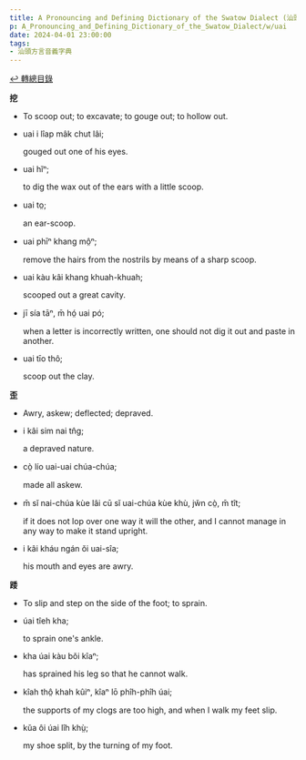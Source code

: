 ```yaml
---
title: A Pronouncing and Defining Dictionary of the Swatow Dialect (汕頭方言音義字典) / uai
p: A_Pronouncing_and_Defining_Dictionary_of_the_Swatow_Dialect/w/uai
date: 2024-04-01 23:00:00
tags: 
- 汕頭方言音義字典
---
```


[↩️ 轉總目錄](/A_Pronouncing_and_Defining_Dictionary_of_the_Swatow_Dialect)


**挖**
- To scoop out; to excavate; to gouge out; to hollow out.

- uai i lîap mâk chut lâi;

  gouged out one of his eyes.

- uai hĭⁿ;

  to dig the wax out of the ears with a little scoop.

- uai to̤;

  an ear-scoop.

- uai phīⁿ khang mô̤ⁿ;

  remove the hairs from the nostrils by means of a sharp scoop.

- uai kàu kâi khang khuah-khuah;

  scooped out a great cavity.

- jī sía tāⁿ, m̄ hó̤ uai pó;

  when a letter is incorrectly written, one should not dig it out and paste in another.

- uai tīo thô;

  scoop out the clay.

**歪**
- Awry, askew; deflected; depraved.

- i kâi sim nai tn̂g;

  a depraved nature.

- cò̤ lío uai-uai chúa-chúa;

  made all askew.

- m̄ sĭ nai-chúa kùe lâi cū sĭ uai-chúa kùe khù, jw̆n cò̤, m̄ tît;

  if it does not lop over one way it will the other, and I cannot manage in any way to make it stand upright.

- i kâi kháu ngán ŏi uai-sîa;

  his mouth and eyes are awry.



**踒**
- To slip and step on the side of the foot; to sprain.

- úai tîeh kha;

  to sprain one's ankle.

- kha úai kàu bŏi kîaⁿ;

  has sprained his leg so that he cannot walk.

- kîah thô̤ khah kûiⁿ, kîaⁿ lō phîh-phîh úai;

  the supports of my clogs are too high, and when I walk my feet slip.

- kŭa ôi úai lîh khṳ̀;

  my shoe split, by the turning of my foot.